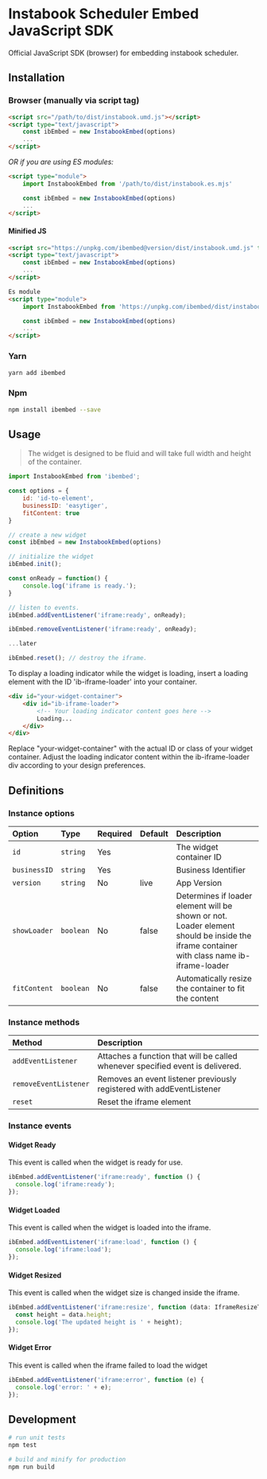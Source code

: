 Instabook Scheduler Embed JavaScript SDK
======================================================================

Official JavaScript SDK (browser) for embedding instabook scheduler.


## Installation

### Browser (manually via script tag)

```html
<script src="/path/to/dist/instabook.umd.js"></script>
<script type="text/javascript">
    const ibEmbed = new InstabookEmbed(options)
    ...
</script>
```

_OR if you are using ES modules:_
```html
<script type="module">
    import InstabookEmbed from '/path/to/dist/instabook.es.mjs'

    const ibEmbed = new InstabookEmbed(options)
    ...
</script>
```

#### Minified JS

```html
<script src="https://unpkg.com/ibembed@version/dist/instabook.umd.js" type="text/javascript"></script>
<script type="text/javascript">
    const ibEmbed = new InstabookEmbed(options)
    ...
</script>

Es module
<script type="module">
    import InstabookEmbed from 'https://unpkg.com/ibembed/dist/instabook.es.mjs'

    const ibEmbed = new InstabookEmbed(options)
    ...
</script>
```

### Yarn

```sh
yarn add ibembed
```

### Npm

```sh
npm install ibembed --save
```


## Usage

> The widget is designed to be fluid and will take full width and height of the container.

```js
import InstabookEmbed from 'ibembed';

const options = {
    id: 'id-to-element',
    businessID: 'easytiger',
    fitContent: true
}

// create a new widget
const ibEmbed = new InstabookEmbed(options)

// initialize the widget
ibEmbed.init();

const onReady = function() {
    console.log('iframe is ready.');
}

// listen to events.
ibEmbed.addEventListener('iframe:ready', onReady);

ibEmbed.removeEventListener('iframe:ready', onReady);

...later

ibEmbed.reset(); // destroy the iframe.

```
To display a loading indicator while the widget is loading, insert a loading element with the ID 'ib-iframe-loader' into your container.

```html
<div id="your-widget-container">
    <div id="ib-iframe-loader">
        <!-- Your loading indicator content goes here -->
        Loading...
    </div>
</div>
```

Replace "your-widget-container" with the actual ID or class of your widget container. Adjust the loading indicator content within the ib-iframe-loader div according to your design preferences.

## Definitions

### Instance options

| Option       | Type        | Required | Default | Description                                                                                                                              |
|:-------------|:------------|----------|---------|:-----------------------------------------------------------------------------------------------------------------------------------------|
| `id`         | `string`    | Yes      |         | The widget container ID                                                                                                                  |
| `businessID` | `string`    | Yes      |         | Business Identifier                                                                                                                      |
| `version`    | `string`    | No       | live    | App Version                                                                                                                              |
| `showLoader` | `boolean`   | No       | false   | Determines if loader element will be shown or not. Loader element should be inside the iframe container with class name ib-iframe-loader |
| `fitContent` | `boolean`   | No       | false   | Automatically resize the container to fit the content                                                                                    |

### Instance methods

| Method                | Description                                                                    |
|:----------------------|:-------------------------------------------------------------------------------|
| `addEventListener`    | Attaches a function that will be called whenever specified event is delivered. |
| `removeEventListener` | Removes an event listener previously registered with addEventListener          |
| `reset`               | Reset the iframe element                                                       |

### Instance events

#### Widget Ready
This event is called when the widget is ready for use. 
```js
ibEmbed.addEventListener('iframe:ready', function () {
  console.log('iframe:ready');
});
```
#### Widget Loaded
This event is called when the widget is loaded into the iframe.
```js
ibEmbed.addEventListener('iframe:load', function () {
  console.log('iframe:load');
});
```
#### Widget Resized
This event is called when the widget size is changed inside the iframe.
```js
ibEmbed.addEventListener('iframe:resize', function (data: IframeResizeType) {
  const height = data.height;
  console.log('The updated height is ' + height);
});
```
#### Widget Error
This event is called when the iframe failed to load the widget
```js
ibEmbed.addEventListener('iframe:error', function (e) {
  console.log('error: ' + e);
});
```

## Development
```sh
# run unit tests
npm test

# build and minify for production
npm run build
```
